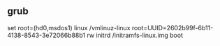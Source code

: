 ## grub
set root=(hd0,msdos1)
linux /vmlinuz-linux root=UUID=2602b99f-6b11-4138-8543-3e72066b88b1 rw
initrd /initramfs-linux.img
boot
